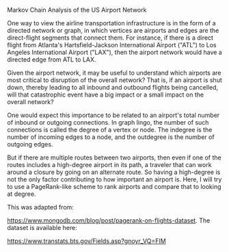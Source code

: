 Markov Chain Analysis of the US Airport Network

One way to view the airline transportation infrastructure is in the form of a directed network or graph, in which vertices are airports and edges are the direct-flight segments that connect them. For instance, if there is a direct flight from Atlanta's Hartsfield-Jackson International Airport ("ATL") to Los Angeles International Airport ("LAX"), then the airport network would have a directed edge from ATL to LAX.

Given the airport network, it may be useful to understand which airports are most critical to disruption of the overall network? That is, if an airport is shut down, thereby leading to all inbound and outbound flights being cancelled, will that catastrophic event have a big impact or a small impact on the overall network?

One would expect this importance to be related to an airport's total number of inbound or outgoing connections. In graph lingo, the number of such connections is called the degree of a vertex or node. The indegree is the number of incoming edges to a node, and the outdegree is the number of outgoing edges.

But if there are multiple routes between two airports, then even if one of the routes includes a high-degree airport in its path, a traveler that can work around a closure by going on an alternate route. So having a high-degree is not the only factor contributing to how important an airport is. Here, I will try to use a PageRank-like scheme to rank airports and compare that to looking at degree.

This was adapted from: 

https://www.mongodb.com/blog/post/pagerank-on-flights-dataset. 
The dataset is available here: 

https://www.transtats.bts.gov/Fields.asp?gnoyr_VQ=FIM

